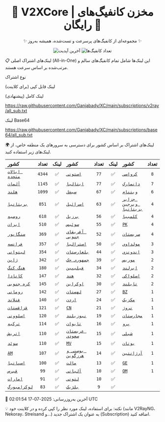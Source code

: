 <div align="center">
<h1 style="font-size: 2.5em; font-weight: bold;">🚀 V2XCore | مخزن کانفیگ‌های رایگان 🚀</h1>
<p>✨ مجموعه‌ای از کانفیگ‌های پرسرعت و تست‌شده، همیشه به‌روز ✨</p>

<p>
<img src="https://img.shields.io/badge/Updated-2025-07-17 02:01:54 UTC-blue?style=for-the-badge&logo=github" alt="آخرین آپدیت">
<img src="https://img.shields.io/badge/Configs-21959-green?style=for-the-badge&logo=serverless" alt="تعداد کانفیگ‌ها">
</p>
</div>

📋 لینک‌های اشتراک اصلی (All-in-One)
این لینک‌ها شامل تمام کانفیگ‌های سالم و مرتب‌شده بر اساس سرعت هستند.

نوع اشتراک

لینک قابل کپی (برای کلاینت)

لینک کامل (پیشنهادی)

https://raw.githubusercontent.com/Ganjabady/XC/main/subscriptions/v2ray/all_sub.txt

لینک Base64

https://raw.githubusercontent.com/Ganjabady/XC/main/subscriptions/base64/all_sub.txt

🌍 لینک‌های اشتراک بر اساس کشور
برای دسترسی به سرورهای یک منطقه خاص، از لینک‌های زیر استفاده کنید.

| کشور | تعداد | لینک | کشور | تعداد | لینک | کشور | تعداد | لینک |
| :--- | :---: | :---: | :--- | :---: | :---: | :--- | :---: | :---: |
| [`ایالات متحده`](https://raw.githubusercontent.com/Ganjabady/XC/main/subscriptions/regions/US.txt) | `4344` | ✅ | [`استونی`](https://raw.githubusercontent.com/Ganjabady/XC/main/subscriptions/regions/EE.txt) | `77` | ✅ | [`کرواسی`](https://raw.githubusercontent.com/Ganjabady/XC/main/subscriptions/regions/HR.txt) | `8` | ✅ |
| [`آلمان`](https://raw.githubusercontent.com/Ganjabady/XC/main/subscriptions/regions/DE.txt) | `1145` | ✅ | [`ایتالیا`](https://raw.githubusercontent.com/Ganjabady/XC/main/subscriptions/regions/IT.txt) | `77` | ✅ | [`دانمارک`](https://raw.githubusercontent.com/Ganjabady/XC/main/subscriptions/regions/DK.txt) | `7` | ✅ |
| [`هلند`](https://raw.githubusercontent.com/Ganjabady/XC/main/subscriptions/regions/NL.txt) | `1099` | ✅ | [`سیشل`](https://raw.githubusercontent.com/Ganjabady/XC/main/subscriptions/regions/SC.txt) | `67` | ✅ | [`ویتنام`](https://raw.githubusercontent.com/Ganjabady/XC/main/subscriptions/regions/VN.txt) | `6` | ✅ |
| [`بریتانیا`](https://raw.githubusercontent.com/Ganjabady/XC/main/subscriptions/regions/GB.txt) | `851` | ✅ | [`اسرائیل`](https://raw.githubusercontent.com/Ganjabady/XC/main/subscriptions/regions/IL.txt) | `63` | ✅ | [`جزایر ویرجین بریتانیا`](https://raw.githubusercontent.com/Ganjabady/XC/main/subscriptions/regions/VG.txt) | `4` | ✅ |
| [`روسیه`](https://raw.githubusercontent.com/Ganjabady/XC/main/subscriptions/regions/RU.txt) | `618` | ✅ | [`برزیل`](https://raw.githubusercontent.com/Ganjabady/XC/main/subscriptions/regions/BR.txt) | `56` | ✅ | [`کلمبیا`](https://raw.githubusercontent.com/Ganjabady/XC/main/subscriptions/regions/CO.txt) | `4` | ✅ |
| [`ایران`](https://raw.githubusercontent.com/Ganjabady/XC/main/subscriptions/regions/IR.txt) | `510` | ✅ | [`سوئیس`](https://raw.githubusercontent.com/Ganjabady/XC/main/subscriptions/regions/CH.txt) | `55` | ✅ | [`PK`](https://raw.githubusercontent.com/Ganjabady/XC/main/subscriptions/regions/PK.txt) | `4` | ✅ |
| [`سنگاپور`](https://raw.githubusercontent.com/Ganjabady/XC/main/subscriptions/regions/SG.txt) | `369` | ✅ | [`آفریقای جنوبی`](https://raw.githubusercontent.com/Ganjabady/XC/main/subscriptions/regions/ZA.txt) | `52` | ✅ | [`صربستان`](https://raw.githubusercontent.com/Ganjabady/XC/main/subscriptions/regions/RS.txt) | `4` | ✅ |
| [`فرانسه`](https://raw.githubusercontent.com/Ganjabady/XC/main/subscriptions/regions/FR.txt) | `357` | ✅ | [`استرالیا`](https://raw.githubusercontent.com/Ganjabady/XC/main/subscriptions/regions/AU.txt) | `50` | ✅ | [`مولداوی`](https://raw.githubusercontent.com/Ganjabady/XC/main/subscriptions/regions/MD.txt) | `3` | ✅ |
| [`لیتوانی`](https://raw.githubusercontent.com/Ganjabady/XC/main/subscriptions/regions/LT.txt) | `354` | ✅ | [`بلغارستان`](https://raw.githubusercontent.com/Ganjabady/XC/main/subscriptions/regions/BG.txt) | `44` | ✅ | [`اندونزی`](https://raw.githubusercontent.com/Ganjabady/XC/main/subscriptions/regions/ID.txt) | `3` | ✅ |
| [`ژاپن`](https://raw.githubusercontent.com/Ganjabady/XC/main/subscriptions/regions/JP.txt) | `342` | ✅ | [`جمهوری چک`](https://raw.githubusercontent.com/Ganjabady/XC/main/subscriptions/regions/CZ.txt) | `39` | ✅ | [`موریس`](https://raw.githubusercontent.com/Ganjabady/XC/main/subscriptions/regions/MU.txt) | `2` | ✅ |
| [`هنگ کنگ`](https://raw.githubusercontent.com/Ganjabady/XC/main/subscriptions/regions/HK.txt) | `180` | ✅ | [`فیلیپین`](https://raw.githubusercontent.com/Ganjabady/XC/main/subscriptions/regions/PH.txt) | `34` | ✅ | [`ایرلند`](https://raw.githubusercontent.com/Ganjabady/XC/main/subscriptions/regions/IE.txt) | `2` | ✅ |
| [`کانادا`](https://raw.githubusercontent.com/Ganjabady/XC/main/subscriptions/regions/CA.txt) | `147` | ✅ | [`هند`](https://raw.githubusercontent.com/Ganjabady/XC/main/subscriptions/regions/IN.txt) | `32` | ✅ | [`اسلواکی`](https://raw.githubusercontent.com/Ganjabady/XC/main/subscriptions/regions/SK.txt) | `2` | ✅ |
| [`کره جنوبی`](https://raw.githubusercontent.com/Ganjabady/XC/main/subscriptions/regions/KR.txt) | `145` | ✅ | [`اوکراین`](https://raw.githubusercontent.com/Ganjabady/XC/main/subscriptions/regions/UA.txt) | `30` | ✅ | [`تایلند`](https://raw.githubusercontent.com/Ganjabady/XC/main/subscriptions/regions/TH.txt) | `2` | ✅ |
| [`رومانی`](https://raw.githubusercontent.com/Ganjabady/XC/main/subscriptions/regions/RO.txt) | `142` | ✅ | [`لهستان`](https://raw.githubusercontent.com/Ganjabady/XC/main/subscriptions/regions/PL.txt) | `27` | ✅ | [`BZ`](https://raw.githubusercontent.com/Ganjabady/XC/main/subscriptions/regions/BZ.txt) | `1` | ✅ |
| [`فنلاند`](https://raw.githubusercontent.com/Ganjabady/XC/main/subscriptions/regions/FI.txt) | `140` | ✅ | [`اردن`](https://raw.githubusercontent.com/Ganjabady/XC/main/subscriptions/regions/JO.txt) | `24` | ✅ | [`مکزیک`](https://raw.githubusercontent.com/Ganjabady/XC/main/subscriptions/regions/MX.txt) | `1` | ✅ |
| [`قزاقستان`](https://raw.githubusercontent.com/Ganjabady/XC/main/subscriptions/regions/KZ.txt) | `121` | ✅ | [`CN`](https://raw.githubusercontent.com/Ganjabady/XC/main/subscriptions/regions/CN.txt) | `21` | ✅ | [`نروژ`](https://raw.githubusercontent.com/Ganjabady/XC/main/subscriptions/regions/NO.txt) | `1` | ✅ |
| [`اسلوونی`](https://raw.githubusercontent.com/Ganjabady/XC/main/subscriptions/regions/SI.txt) | `120` | ✅ | [`نیوزیلند`](https://raw.githubusercontent.com/Ganjabady/XC/main/subscriptions/regions/NZ.txt) | `19` | ✅ | [`مجارستان`](https://raw.githubusercontent.com/Ganjabady/XC/main/subscriptions/regions/HU.txt) | `1` | ✅ |
| [`ترکیه`](https://raw.githubusercontent.com/Ganjabady/XC/main/subscriptions/regions/TR.txt) | `114` | ✅ | [`تایوان`](https://raw.githubusercontent.com/Ganjabady/XC/main/subscriptions/regions/TW.txt) | `16` | ✅ | [`پرو`](https://raw.githubusercontent.com/Ganjabady/XC/main/subscriptions/regions/PE.txt) | `1` | ✅ |
| [`اتریش`](https://raw.githubusercontent.com/Ganjabady/XC/main/subscriptions/regions/AT.txt) | `110` | ✅ | [`عربستان سعودی`](https://raw.githubusercontent.com/Ganjabady/XC/main/subscriptions/regions/SA.txt) | `15` | ✅ | [`شیلی`](https://raw.githubusercontent.com/Ganjabady/XC/main/subscriptions/regions/CL.txt) | `1` | ✅ |
| [`سوئد`](https://raw.githubusercontent.com/Ganjabady/XC/main/subscriptions/regions/SE.txt) | `110` | ✅ | [`MV`](https://raw.githubusercontent.com/Ganjabady/XC/main/subscriptions/regions/MV.txt) | `15` | ✅ | [`یونان`](https://raw.githubusercontent.com/Ganjabady/XC/main/subscriptions/regions/GR.txt) | `1` | ✅ |
| [`AM`](https://raw.githubusercontent.com/Ganjabady/XC/main/subscriptions/regions/AM.txt) | `107` | ✅ | [`بوسنی و هرزگوین`](https://raw.githubusercontent.com/Ganjabady/XC/main/subscriptions/regions/BA.txt) | `14` | ✅ | [`آرژانتین`](https://raw.githubusercontent.com/Ganjabady/XC/main/subscriptions/regions/AR.txt) | `1` | ✅ |
| [`اسپانیا`](https://raw.githubusercontent.com/Ganjabady/XC/main/subscriptions/regions/ES.txt) | `100` | ✅ | [`مالت`](https://raw.githubusercontent.com/Ganjabady/XC/main/subscriptions/regions/MT.txt) | `13` | ✅ | [`GE`](https://raw.githubusercontent.com/Ganjabady/XC/main/subscriptions/regions/GE.txt) | `1` | ✅ |
| [`قبرس`](https://raw.githubusercontent.com/Ganjabady/XC/main/subscriptions/regions/CY.txt) | `99` | ✅ | [`آلبانی`](https://raw.githubusercontent.com/Ganjabady/XC/main/subscriptions/regions/AL.txt) | `10` | ✅ | [`OM`](https://raw.githubusercontent.com/Ganjabady/XC/main/subscriptions/regions/OM.txt) | `1` | ✅ |
| [`امارات`](https://raw.githubusercontent.com/Ganjabady/XC/main/subscriptions/regions/AE.txt) | `91` | ✅ | [`لتونی`](https://raw.githubusercontent.com/Ganjabady/XC/main/subscriptions/regions/LV.txt) | `10` | ✅ |  |  |  |
| [`لوکزامبورگ`](https://raw.githubusercontent.com/Ganjabady/XC/main/subscriptions/regions/LU.txt) | `83` | ✅ | [`بلژیک`](https://raw.githubusercontent.com/Ganjabady/XC/main/subscriptions/regions/BE.txt) | `9` | ✅ |  |  |  |


🔄 آخرین به‌روزرسانی: 2025-07-17 02:01:54 UTC

💡 نکته: برای استفاده، لینک مورد نظر را کپی کرده و در کلاینت خود (مانند V2RayNG، Nekoray، Streisand و...) به عنوان یک اشتراک جدید (Subscription) اضافه کنید.
